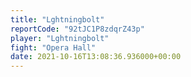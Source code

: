 ```yaml
---
title: "Lghtningbolt"
reportCode: "92tJC1P8zdqrZ43p"
player: "Lghtningbolt"
fight: "Opera Hall"
date: 2021-10-16T13:08:36.936000+00:00
---
```

